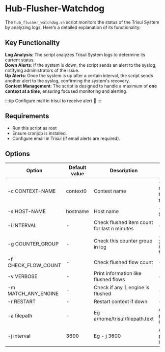 # Hub-Flusher-Watchdog

The `hub_flusher_watchdog.sh` script monitors the status of the Trisul System by analyzing logs. Here's a detailed 
explanation of its functionality:

## Key Functionality

**Log Analysis**: The script analyzes Trisul System logs to determine its current status.  
**Down Alerts**: If the system is down, the script sends an alert to the syslog, notifying administrators of the issue.  
**Up Alerts**: Once the system is up after a certain interval, the script sends another alert to the syslog, confirming the system's recovery.  
**Context Management**: The script is designed to handle a maximum of **one context at a time**, ensuring focused monitoring and alerting.  

:::tip
   Configure mail in trisul to receive alert
   :bell:
   :::

## Requirements
- Run this script as root
- Ensure cronjob is installed.
- Configure email in Trisul (if email alerts are required).

## Options

| Option             | Default value   | Description                           | Usage            |
| -------------------| ----------------| ------------------------------------- | -----------------|
| -c CONTEXT-NAME    | context0        | Context name                          | -c context name [prints the flusher for the context] |
| -s HOST-NAME       | hostname        | Host name                             | -s Trisul-Server                                            |
| -i INTERVAL        |     -           | Check flushed item count for last n minutes | -i 2                                                  |
| -g COUNTER_GROUP   |     -           | Check this counter group in log       | -g `{2314BB8E-2BCC-4B86-8AA2-677E5554C0FE}`                 |
| -f CHECK_FLOW_COUNT|     -           | Check flushed flow count              | -f                                                          |
| -v VERBOSE         |     -           | Print information like flushed flows  | -v                                                          |
| -m MATCH_ANY_ENGINE|    -           | Check if any 1 engine is flushed      | -m                                                          |
| -r RESTART         |     -           | Restart context if down               | -r                                                          |
| -a filepath        |     -          | Eg -a/home/trisul/filepath.text        | AAA file process interval |
| -j interval        |    3600        | Eg - j 3600             | AAA file process interval |




